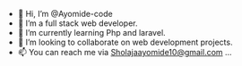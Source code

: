 - 👋 Hi, I’m @Ayomide-code
- 👀 I’m a full stack web developer.
- 🌱 I’m currently learning Php and laravel.
- 💞️ I’m looking to collaborate on web development projects.
- 📫 You can reach me via Sholajaayomide10@gmail.com ...

<!---
Ayomide-code/Ayomide-code is a ✨ special ✨ repository because its `README.md` (this file) appears on your GitHub profile.
You can click the Preview link to take a look at your changes.
--->
